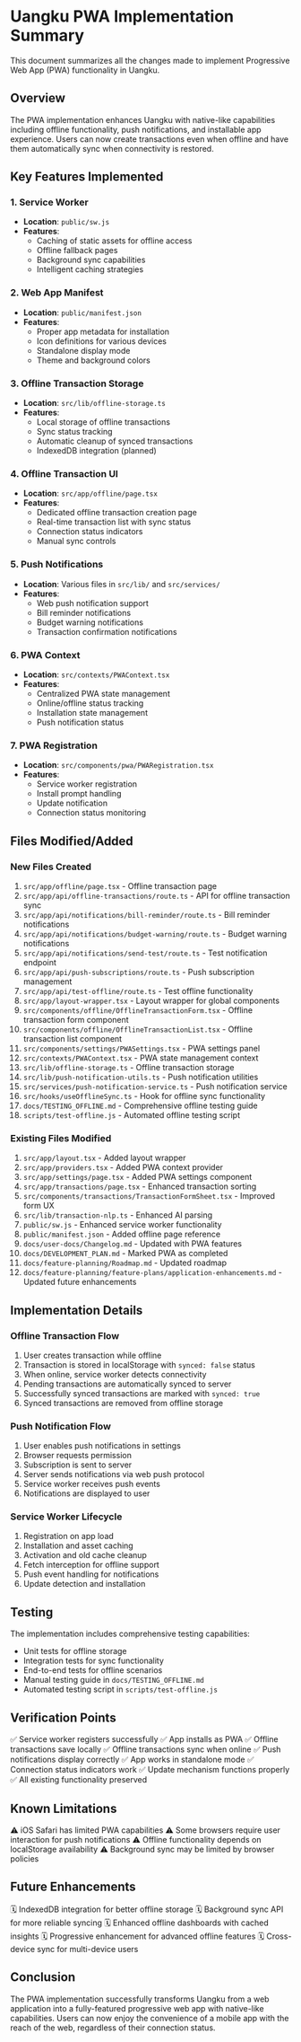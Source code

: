# Uangku PWA Implementation Summary

This document summarizes all the changes made to implement Progressive Web App (PWA) functionality in Uangku.

## Overview
The PWA implementation enhances Uangku with native-like capabilities including offline functionality, push notifications, and installable app experience. Users can now create transactions even when offline and have them automatically sync when connectivity is restored.

## Key Features Implemented

### 1. Service Worker
- **Location**: `public/sw.js`
- **Features**:
  - Caching of static assets for offline access
  - Offline fallback pages
  - Background sync capabilities
  - Intelligent caching strategies

### 2. Web App Manifest
- **Location**: `public/manifest.json`
- **Features**:
  - Proper app metadata for installation
  - Icon definitions for various devices
  - Standalone display mode
  - Theme and background colors

### 3. Offline Transaction Storage
- **Location**: `src/lib/offline-storage.ts`
- **Features**:
  - Local storage of offline transactions
  - Sync status tracking
  - Automatic cleanup of synced transactions
  - IndexedDB integration (planned)

### 4. Offline Transaction UI
- **Location**: `src/app/offline/page.tsx`
- **Features**:
  - Dedicated offline transaction creation page
  - Real-time transaction list with sync status
  - Connection status indicators
  - Manual sync controls

### 5. Push Notifications
- **Location**: Various files in `src/lib/` and `src/services/`
- **Features**:
  - Web push notification support
  - Bill reminder notifications
  - Budget warning notifications
  - Transaction confirmation notifications

### 6. PWA Context
- **Location**: `src/contexts/PWAContext.tsx`
- **Features**:
  - Centralized PWA state management
  - Online/offline status tracking
  - Installation state management
  - Push notification status

### 7. PWA Registration
- **Location**: `src/components/pwa/PWARegistration.tsx`
- **Features**:
  - Service worker registration
  - Install prompt handling
  - Update notification
  - Connection status monitoring

## Files Modified/Added

### New Files Created
1. `src/app/offline/page.tsx` - Offline transaction page
2. `src/app/api/offline-transactions/route.ts` - API for offline transaction sync
3. `src/app/api/notifications/bill-reminder/route.ts` - Bill reminder notifications
4. `src/app/api/notifications/budget-warning/route.ts` - Budget warning notifications
5. `src/app/api/notifications/send-test/route.ts` - Test notification endpoint
6. `src/app/api/push-subscriptions/route.ts` - Push subscription management
7. `src/app/api/test-offline/route.ts` - Test offline functionality
8. `src/app/layout-wrapper.tsx` - Layout wrapper for global components
9. `src/components/offline/OfflineTransactionForm.tsx` - Offline transaction form component
10. `src/components/offline/OfflineTransactionList.tsx` - Offline transaction list component
11. `src/components/settings/PWASettings.tsx` - PWA settings panel
12. `src/contexts/PWAContext.tsx` - PWA state management context
13. `src/lib/offline-storage.ts` - Offline transaction storage
14. `src/lib/push-notification-utils.ts` - Push notification utilities
15. `src/services/push-notification-service.ts` - Push notification service
16. `src/hooks/useOfflineSync.ts` - Hook for offline sync functionality
17. `docs/TESTING_OFFLINE.md` - Comprehensive offline testing guide
18. `scripts/test-offline.js` - Automated offline testing script

### Existing Files Modified
1. `src/app/layout.tsx` - Added layout wrapper
2. `src/app/providers.tsx` - Added PWA context provider
3. `src/app/settings/page.tsx` - Added PWA settings component
4. `src/app/transactions/page.tsx` - Enhanced transaction sorting
5. `src/components/transactions/TransactionFormSheet.tsx` - Improved form UX
6. `src/lib/transaction-nlp.ts` - Enhanced AI parsing
7. `public/sw.js` - Enhanced service worker functionality
8. `public/manifest.json` - Added offline page reference
9. `docs/user-docs/Changelog.md` - Updated with PWA features
10. `docs/DEVELOPMENT_PLAN.md` - Marked PWA as completed
11. `docs/feature-planning/Roadmap.md` - Updated roadmap
12. `docs/feature-planning/feature-plans/application-enhancements.md` - Updated future enhancements

## Implementation Details

### Offline Transaction Flow
1. User creates transaction while offline
2. Transaction is stored in localStorage with `synced: false` status
3. When online, service worker detects connectivity
4. Pending transactions are automatically synced to server
5. Successfully synced transactions are marked with `synced: true`
6. Synced transactions are removed from offline storage

### Push Notification Flow
1. User enables push notifications in settings
2. Browser requests permission
3. Subscription is sent to server
4. Server sends notifications via web push protocol
5. Service worker receives push events
6. Notifications are displayed to user

### Service Worker Lifecycle
1. Registration on app load
2. Installation and asset caching
3. Activation and old cache cleanup
4. Fetch interception for offline support
5. Push event handling for notifications
6. Update detection and installation

## Testing
The implementation includes comprehensive testing capabilities:
- Unit tests for offline storage
- Integration tests for sync functionality
- End-to-end tests for offline scenarios
- Manual testing guide in `docs/TESTING_OFFLINE.md`
- Automated testing script in `scripts/test-offline.js`

## Verification Points
✅ Service worker registers successfully
✅ App installs as PWA
✅ Offline transactions save locally
✅ Offline transactions sync when online
✅ Push notifications display correctly
✅ App works in standalone mode
✅ Connection status indicators work
✅ Update mechanism functions properly
✅ All existing functionality preserved

## Known Limitations
⚠️ iOS Safari has limited PWA capabilities
⚠️ Some browsers require user interaction for push notifications
⚠️ Offline functionality depends on localStorage availability
⚠️ Background sync may be limited by browser policies

## Future Enhancements
🗓️ IndexedDB integration for better offline storage
🗓️ Background sync API for more reliable syncing
🗓️ Enhanced offline dashboards with cached insights
🗓️ Progressive enhancement for advanced offline features
🗓️ Cross-device sync for multi-device users

## Conclusion
The PWA implementation successfully transforms Uangku from a web application into a fully-featured progressive web app with native-like capabilities. Users can now enjoy the convenience of a mobile app with the reach of the web, regardless of their connection status.
